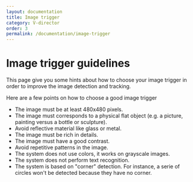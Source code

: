 ```yaml
---
layout: documentation
title: Image trigger
category: V-director
order: 3
permalink: /documentation/image-trigger
---
```


# Image trigger guidelines

This page give you some hints about how to choose your image trigger in order to improve the image detection and tracking.

Here are a few points on how to choose a good image trigger

* The image must be at least 480x480 pixels.
* The image must corresponds to a physical flat object (e.g. a picture, painting versus a bottle or sculpture).
* Avoid reflective material like glass or metal.
* The image must be rich in details.
* The image must have a good contrast.
* Avoid repetitive patterns in the image.
* The system does not use colors, it works on grayscale images.
* The system does not perform text recognition.
* The system is based on "corner" detection. For instance, a serie of circles won't be detected because they have no corner.

